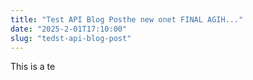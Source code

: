 ```yaml
---
title: "Test API Blog Posthe new onet FINAL AGIH..."
date: "2025-2-01T17:10:00"
slug: "tedst-api-blog-post"
---
```


<p>This is a te</p>
